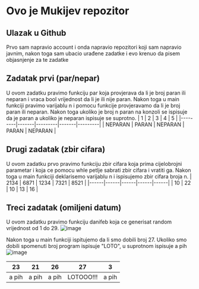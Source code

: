 # Ovo je Mukijev repozitor

## Ulazak u Github
Prvo sam napravio account i onda napravio repozitori koji sam napravio javnim, nakon toga sam ubacio urađene zadatke i evo krenuo da pisem objasnjenje za te zadatke

## Zadatak prvi (par/nepar)
U ovom zadatku pravimo funkciju par koja provjerava da li je broj paran ili neparan i vraca bool vrijednost da li je ili nije paran.
Nakon toga u main funkciji pravimo varijablu n i pomocu funkcije provjeravamo da li je broj paran ili neparan.
Nakon toga ukoliko je broj n paran na konzoli se ispisuje da je paran a ukoliko je neparan ispisuje se suprotno.
| 1       | 2     | 3       | 4     | 5       |
|---------|-------|---------|-------|---------|
| NEPARAN | PARAN | NEPARAN | PARAN | NEPARAN |

## Drugi zadatak (zbir cifara)
U ovom zadatku prvo pravimo funkciju zbir cifara koja prima cijelobrojni parametar i koja ce pomocu whle petlje sabrati zbir cifara i vratiti ga. 
Nakon toga u main funkciji deklarisemo varijablu n i ispisujemo zbir cifara broja n.
| 2134 | 6871 | 1234 | 7321 | 8521 |
|------|------|------|------|------|
| 10   | 22   | 10   | 13   | 16   |

## Treci zadatak (omiljeni datum)
U ovom zadatku pravimo funkciju danifeb koja ce generisat random vrijednost od 1 do 29.
![image](https://github.com/AhmedKale/kaletovbrat/assets/168407775/2d7271a6-00ae-4ff2-9690-95dc57b5ca26)

Nakon toga u main funkciji ispitujemo da li smo dobili broj 27. Ukoliko smo dobili spomenuti broj program ispisuje "LOTO", u suprotnom ispisuje a pih
![image](https://github.com/AhmedKale/kaletovbrat/assets/168407775/be505aa0-3a85-4e70-bb15-21c4d9970911)

| 23    | 21    | 26    | 27        | 3     |
|-------|-------|-------|-----------|-------|
| a pih | a pih | a pih | LOTOOO!!! | a pih |
